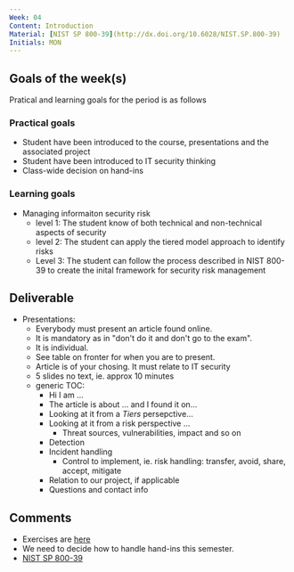 ```yaml
---
Week: 04
Content: Introduction
Material: [NIST SP 800-39](http://dx.doi.org/10.6028/NIST.SP.800-39)
Initials: MON
---
```


## Goals of the week(s)
Pratical and learning goals for the period is as follows

### Practical goals
* Student have been introduced to the course, presentations and the associated project
* Student have been introduced to IT security thinking
* Class-wide decision on hand-ins

### Learning goals
* Managing informaiton security risk
  * level 1: The student know of both technical and non-technical aspects of security
  * level 2: The student can apply the tiered model approach to identify risks
  * Level 3: The student can follow the process described in NIST 800-39 to create the inital framework for security risk management

## Deliverable
* Presentations:
  * Everybody must present an article found online.
  * It is mandatory as in "don't do it and don't go to the exam".
  * It is individual.
  * See table on fronter for when you are to present.
  * Article is of your chosing. It must relate to IT security
  * 5 slides no text, ie. approx 10 minutes
  * generic TOC:
    * Hi I am ...
    * The article is about ... and I found it on...
    * Looking at it from a *Tiers* persepctive...
    * Looking at it from a risk perspective ...
      * Threat sources, vulnerabilities, impact and so on
    * Detection
    * Incident handling
      * Control to implement, ie. risk handling: transfer, avoid, share, accept, mitigate
    * Relation to our project, if applicable
    * Questions and contact info

## Comments
* Exercises are [here](../materials/ww04-exercises.md)
* We need to decide how to handle hand-ins this semester.
* [NIST SP 800-39](http://dx.doi.org/10.6028/NIST.SP.800-39)
